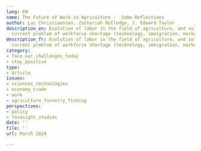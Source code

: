 ```yaml
---
lang: EN
name: The Future of Work in Agriculture -  Some Reflections
author: Luc Christiaensen, Zachariah Rutledge, J. Edward Taylor
description_en: Evolution of labor in the field of agriculture, and solutions to the
  current problem of workforce shortage (technology, immigration, market mechanisms)
description_fr: Evolution of labor in the field of agriculture, and solutions to the
  current problem of workforce shortage (technology, immigration, market mechanisms)
category:
- face_our_challenges_today
- stay_positive
type:
- Article
issues:
- sciences_technologies
- economy_trade
- work
- agriculture_forestry_fishing
perspectives:
- policy
- foresight_studies
date: ''
file: ''
url: March 2020

---
```

